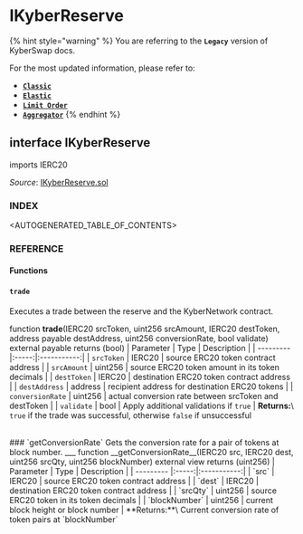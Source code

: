 # IKyberReserve

{% hint style="warning" %}
You are referring to the **`Legacy`** version of KyberSwap docs.

For the most updated information, please refer to:

* [**`Classic`**](../../../../liquidity-solutions/kyberswap-classic/)
* [**`Elastic`**](../../../../liquidity-solutions/kyberswap-elastic/)
* [**`Limit Order`**](../../../../kyberswap-solutions/limit-order/)
* [**`Aggregator`**](../../../../kyberswap-solutions/kyberswap-aggregator/)
{% endhint %}

## interface IKyberReserve

imports IERC20

_Source_: [IKyberReserve.sol](https://github.com/KyberNetwork/smart-contracts/blob/master/contracts/sol6/IKyberReserve.sol)



### INDEX[​](https://docs.kyberswap.com/Legacy/api-abi/core-smart-contracts/api\_abi-ikyberreserve#index) <a href="#index" id="index"></a>

\<AUTOGENERATED\_TABLE\_OF\_CONTENTS>

### REFERENCE[​](https://docs.kyberswap.com/Legacy/api-abi/core-smart-contracts/api\_abi-ikyberreserve#reference) <a href="#reference" id="reference"></a>

#### Functions[​](https://docs.kyberswap.com/Legacy/api-abi/core-smart-contracts/api\_abi-ikyberreserve#functions) <a href="#functions" id="functions"></a>

#### `trade`[​](https://docs.kyberswap.com/Legacy/api-abi/core-smart-contracts/api\_abi-ikyberreserve#trade) <a href="#trade" id="trade"></a>

Executes a trade between the reserve and the KyberNetwork contract.



function **trade**(IERC20 srcToken, uint256 srcAmount, IERC20 destToken, address payable destAddress, uint256 conversionRate, bool validate) external payable returns (bool) | Parameter | Type | Description | | --------- |:-----:|:-----------:| | `srcToken` | IERC20 | source ERC20 token contract address | | `srcAmount` | uint256 | source ERC20 token amount in its token decimals | | `destToken` | IERC20 | destination ERC20 token contract address | | `destAddress` | address | recipient address for destination ERC20 tokens | | `conversionRate` | uint256 | actual conversion rate between srcToken and destToken | | `validate` | bool | Apply additional validations if `true` | **Returns:**\ `true` if the trade was successful, otherwise `false` if unsuccessful

\
\### \`getConversionRate\` Gets the conversion rate for a pair of tokens at block number. \_\_\_ function \_\_getConversionRate\_\_(IERC20 src, IERC20 dest, uint256 srcQty, uint256 blockNumber) external view returns (uint256) | Parameter | Type | Description | | --------- |:-----:|:-----------:| | \`src\` | IERC20 | source ERC20 token contract address | | \`dest\` | IERC20 | destination ERC20 token contract address | | \`srcQty\` | uint256 | source ERC20 token in its token decimals | | \`blockNumber\` | uint256 | current block height or block number | \*\*Returns:\*\*\ Current conversion rate of token pairs at \`blockNumber\`
